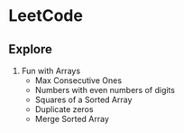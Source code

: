 # LeetCode


<h2>Explore </h2>

<ol>
	<li>Fun with Arrays
	<ul>
		<li>Max Consecutive Ones</li>
		<li>Numbers with even numbers of digits</li>
		<li>Squares of a Sorted Array</li>
		<li>Duplicate zeros</li>
		<li>Merge Sorted Array</li>
	</ul>
	</li>
</ol>
